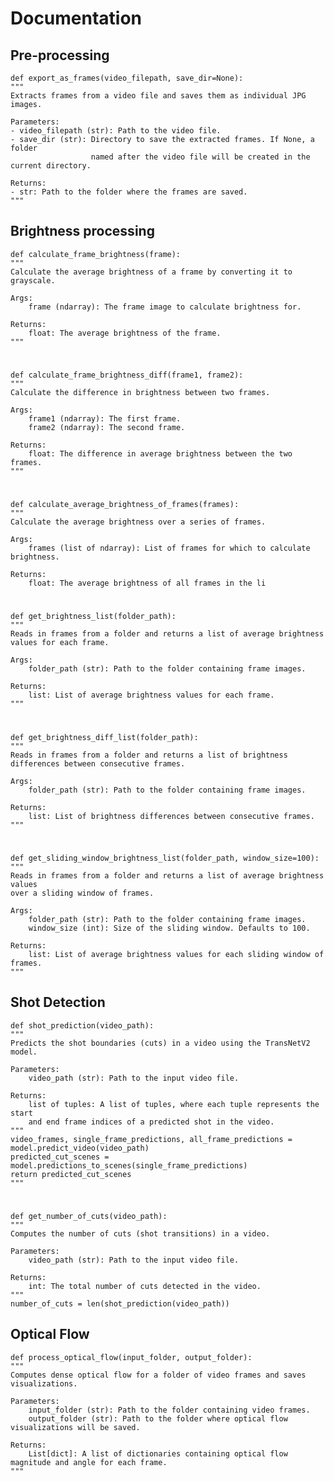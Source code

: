 # Documentation

## Pre-processing

    def export_as_frames(video_filepath, save_dir=None):
    """
    Extracts frames from a video file and saves them as individual JPG images.

    Parameters:
    - video_filepath (str): Path to the video file.
    - save_dir (str): Directory to save the extracted frames. If None, a folder 
                      named after the video file will be created in the current directory.

    Returns:
    - str: Path to the folder where the frames are saved.
    """

## Brightness processing

    def calculate_frame_brightness(frame):
    """
    Calculate the average brightness of a frame by converting it to grayscale.

    Args:
        frame (ndarray): The frame image to calculate brightness for.

    Returns:
        float: The average brightness of the frame.
    """

#

    def calculate_frame_brightness_diff(frame1, frame2):
    """
    Calculate the difference in brightness between two frames.

    Args:
        frame1 (ndarray): The first frame.
        frame2 (ndarray): The second frame.

    Returns:
        float: The difference in average brightness between the two frames.
    """

#

    def calculate_average_brightness_of_frames(frames):
    """
    Calculate the average brightness over a series of frames.

    Args:
        frames (list of ndarray): List of frames for which to calculate brightness.

    Returns:
        float: The average brightness of all frames in the li

#

    def get_brightness_list(folder_path):
    """
    Reads in frames from a folder and returns a list of average brightness values for each frame.

    Args:
        folder_path (str): Path to the folder containing frame images.

    Returns:
        list: List of average brightness values for each frame.
    """

#

    def get_brightness_diff_list(folder_path):
    """
    Reads in frames from a folder and returns a list of brightness differences between consecutive frames.

    Args:
        folder_path (str): Path to the folder containing frame images.

    Returns:
        list: List of brightness differences between consecutive frames.
    """

#

    def get_sliding_window_brightness_list(folder_path, window_size=100):
    """
    Reads in frames from a folder and returns a list of average brightness values 
    over a sliding window of frames.

    Args:
        folder_path (str): Path to the folder containing frame images.
        window_size (int): Size of the sliding window. Defaults to 100.

    Returns:
        list: List of average brightness values for each sliding window of frames.
    """

## Shot Detection

    def shot_prediction(video_path):
    """
    Predicts the shot boundaries (cuts) in a video using the TransNetV2 model.

    Parameters:
        video_path (str): Path to the input video file.

    Returns:
        list of tuples: A list of tuples, where each tuple represents the start 
        and end frame indices of a predicted shot in the video.
    """
    video_frames, single_frame_predictions, all_frame_predictions = model.predict_video(video_path)
    predicted_cut_scenes = model.predictions_to_scenes(single_frame_predictions)
    return predicted_cut_scenes
    """

#

    def get_number_of_cuts(video_path):
    """
    Computes the number of cuts (shot transitions) in a video.

    Parameters:
        video_path (str): Path to the input video file.

    Returns:
        int: The total number of cuts detected in the video.
    """
    number_of_cuts = len(shot_prediction(video_path))

## Optical Flow

    def process_optical_flow(input_folder, output_folder):
    """
    Computes dense optical flow for a folder of video frames and saves visualizations.

    Parameters:
        input_folder (str): Path to the folder containing video frames.
        output_folder (str): Path to the folder where optical flow visualizations will be saved.

    Returns:
        List[dict]: A list of dictionaries containing optical flow magnitude and angle for each frame.
    """

